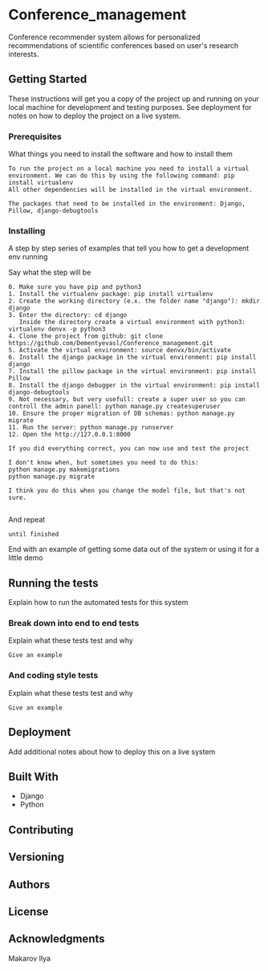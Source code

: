 # Conference_management
Conference recommender system allows for personalized recommendations of scientific conferences based on user's research interests. 

## Getting Started

These instructions will get you a copy of the project up and running on your local machine for development and testing purposes. See deployment for notes on how to deploy the project on a live system.

### Prerequisites

What things you need to install the software and how to install them

```
To run the project on a local machine you need to install a virtual environment. We can do this by using the following command: pip install virtualenv
All other dependencies will be installed in the virtual environment.

The packages that need to be installed in the environment: Django, Pillow, django-debugtools
```

### Installing

A step by step series of examples that tell you how to get a development env running

Say what the step will be

```
0. Make sure you have pip and python3
1. Install the virtualenv package: pip install virtualenv
2. Create the working directory (e.x. the folder name "django"): mkdir django
3. Enter the directory: cd django 
   Inside the directory create a virtual environment with python3: virtualenv denvx -p python3
4. Clone the project from github: git clone https://github.com/Dementyevasl/Conference_management.git
5. Activate the virtual environment: source denvx/bin/activate
6. Install the django package in the virtual environment: pip install django
7. Install the pillow package in the virtual environment: pip install Pillow
8. Install the django debugger in the virtual environment: pip install django-debugtools
9. Not necessary, but very usefull: create a super user so you can controll the admin panell: python manage.py createsuperuser
10. Ensure the proper migration of DB schemas: python manage.py migrate
11. Run the server: python manage.py runserver
12. Open the http://127.0.0.1:8000

If you did everything correct, you can now use and test the project

I don't know when, but sometimes you need to do this:
python manage.py makemigrations
python manage.py migrate

I think you do this when you change the model file, but that's not sure.


```

And repeat

```
until finished
```

End with an example of getting some data out of the system or using it for a little demo

## Running the tests

Explain how to run the automated tests for this system

### Break down into end to end tests

Explain what these tests test and why

```
Give an example
```

### And coding style tests

Explain what these tests test and why

```
Give an example
```

## Deployment

Add additional notes about how to deploy this on a live system

## Built With

* Django
* Python

## Contributing


## Versioning



## Authors



## License



## Acknowledgments

Makarov Ilya 
